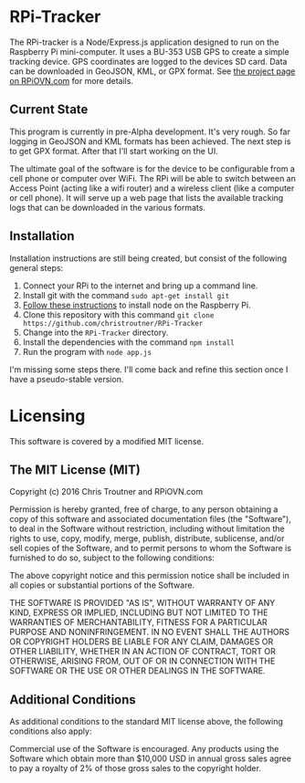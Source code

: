 # RPi-Tracker

The RPi-tracker is a Node/Express.js application designed to run on the Raspberry Pi mini-computer. It uses a BU-353 USB GPS to create a simple tracking device. GPS coordinates are logged to the devices SD card. Data can be downloaded in GeoJSON, KML, or GPX format. See [the project page on RPiOVN.com](http://rpiovn.com/page/simple-tracking-device) for more details.

## Current State
This program is currently in pre-Alpha development. It's very rough. So far logging in GeoJSON and KML formats has been achieved. The next step is to get GPX format. After that I'll start working on the UI.

The ultimate goal of the software is for the device to be configurable from a cell phone or computer over WiFi. The RPi will be able to switch between an Access Point (acting like a wifi router) and a wireless client (like a computer or cell phone). It will serve up a web page that lists the available tracking logs that can be downloaded in the various formats.

## Installation
Installation instructions are still being created, but consist of the following general steps:

1. Connect your RPi to the internet and bring up a command line.
2. Install git with the command `sudo apt-get install git`
3. [Follow these instructions](http://weworkweplay.com/play/raspberry-pi-nodejs/) to install node on the Raspberry Pi.
4. Clone this repository with this command `git clone https://github.com/christroutner/RPi-Tracker`
5. Change into the `RPi-Tracker` directory.
6. Install the dependencies with the command `npm install`
7. Run the program with `node app.js`

I'm missing some steps there. I'll come back and refine this section once I have a pseudo-stable version.

# Licensing
This software is covered by a modified MIT license.

## The MIT License (MIT)
Copyright (c) 2016 Chris Troutner and RPiOVN.com

Permission is hereby granted, free of charge, to any person obtaining a copy of this software and associated documentation files (the "Software"), to deal in the Software without restriction, including without limitation the rights to use, copy, modify, merge, publish, distribute, sublicense, and/or sell copies of the Software, and to permit persons to whom the Software is furnished to do so, subject to the following conditions:

The above copyright notice and this permission notice shall be included in all copies or substantial portions of the Software.

THE SOFTWARE IS PROVIDED "AS IS", WITHOUT WARRANTY OF ANY KIND, EXPRESS OR IMPLIED, INCLUDING BUT NOT LIMITED TO THE WARRANTIES OF MERCHANTABILITY, FITNESS FOR A PARTICULAR PURPOSE AND NONINFRINGEMENT. IN NO EVENT SHALL THE AUTHORS OR COPYRIGHT HOLDERS BE LIABLE FOR ANY CLAIM, DAMAGES OR OTHER LIABILITY, WHETHER IN AN ACTION OF CONTRACT, TORT OR OTHERWISE, ARISING FROM, OUT OF OR IN CONNECTION WITH THE SOFTWARE OR THE USE OR OTHER DEALINGS IN THE SOFTWARE.

## Additional Conditions
As additional conditions to the standard MIT license above, the following conditions also apply:

Commercial use of the Software is encouraged. Any products using the Software which obtain more than $10,000 USD in annual gross sales agree to pay a royalty of 2% of those gross sales to the copyright holder. 